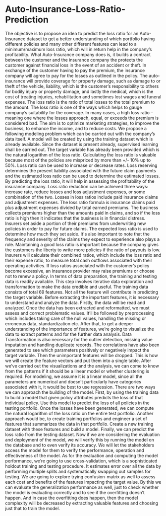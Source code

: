 # Auto-Insurance-Loss-Ratio-Prediction

The objective is to propose an idea to predict the loss ratio for an Auto-Insurance dataset to get a better understanding of which portfolio having different policies and many other different features can lead to a minimum/maximum loss ratio, which will in return help in the company’s profitability. What Auto-Insurance company does is, it builds a contract between the customer and the insurance company the protects the customer against financial loss in the event of an accident or theft. In exchange of the customer having to pay the premium, the insurance company will agree to pay for the losses as outlined in the policy. The auto-insurance will provide coverage for property damage, such as damage to or theft of the vehicle, liability, which is the customer’s responsibility to others for bodily injury or property damage, and lastly the medical, which is the cost of treating injuries, rehabilitation and sometimes lost wages and funeral expenses. The loss ratio is the ratio of total losses to the total premium to the amount. The loss ratio is one of the ways which helps to gauge company’s suitability for the coverage. In many cases, a high loss ratio – meaning one where the losses approach, equal, or exceeds the premium is considered bad. The aim is to optimize marketing strategies, to improve the business, to enhance the income, and to reduce costs. We propose a following modeling problem which can be carried out with the company’s data itself.
A model will be created by using the training dataset which is already available. Since the dataset is present already, supervised learning shall be carried out. The target variable has already been provided which is the natural logarithm of the loss ratio. Calculating the loss ratio is valuable because most of the policies are mispriced by more than +/- 10% up to 50%. Loss ratio can be used to increase or decrease rates. Loss reserving determines the present liability associated with the future claim payments and the estimated loss ratio can be used to determine the estimated losses. By predicting the loss ratio, it will help in assessing the profitability of the insurance company. Loss ratio reduction can be achieved three ways: increase rate, reduce losses and loss adjustment expenses, or some combination of the two. Losses in loss ratios include paid insurance claims and adjustment expenses. The loss ratio formula is insurance claims paid plus adjustment expenses divided by total earned premiums. The business collects premiums higher than the amounts paid in claims, and so if the loss ratio is high then it indicates that the business is in financial distress. Insurers set aside a portion of their premiums from underwriting new policies in order to pay for future claims. The expected loss ratio is used to determine how much they set aside. It's also important to note that the frequency and severity of the claims they expect to experience also plays a role. Maintaining a good loss ratio is important because the company gives the customers the liberty to write more policies if the ratio of payouts is low. Insurers will calculate their combined ratios, which include the loss ratio and their expense ratio, to measure total cash outflows associated with their operating activities. If loss ratios associated with the customer’s policy become excessive, an insurance provider may raise premiums or choose not to renew a policy.
In terms of data preparation, the training and testing data is readily available. This step involves iterative data exploration and transformation to make the data credible and useful. The training data consists of total 69 features. Not all the feature will contribute in predicting the target variable. Before extracting the important features, it is necessary to understand and analyze the data. Firstly, the data will be read and analyzed. Once the data has been extracted and reformatted, we must assess and correct problematic values. It’ll be followed by preprocessing which includes taking care of the null values, handling the missing or erroneous data, standardization etc. After that, to get a deeper understanding of the importance of features, we’re going to visualize the data to extract patterns and for the further data analysis. Data Transformation is also necessary for the outlier detection, missing value imputation and handling duplicate records. The correlations have also been generated to see which parameters positively or negatively impact the target variable. Then the unimportant features will be dropped. This is how we will create the feature vectors and put them into a single table.
After we’ve carried out the visualizations and the analysis, we can come to know from the patterns if it should be a linear model or whether clustering is required. For modeling, we assume it is a linear model, since all the parameters are numerical and doesn’t particularly have categories associated with it, it would be best to use regression. There are two ways we can approach the building of the model. First, by using the training data to build a model that given policy attributes predicts the loss of that individual policy. Use this model to predict the loss of all policies in the testing portfolio. Once the losses have been generated, we can compute the natural logarithm of the loss ratio on the entire test portfolio. Another approach would be, to create training portfolios and engineer a set of features that summarizes the data in that portfolio. Create a new training dataset with these features and build a model. Finally, we can predict the loss ratio from the testing dataset.
Now if we are considering the evaluation and deployment of the model, we will verify this by running the model on the database and to even verify its accuracy. We will let the stakeholders access the model for them to verify the performance, operation and effectiveness of the model. As for the evaluation and computing the model performance, we’re going to use cross-validation, which is a sophisticated holdout training and testing procedure. It estimates error over all the data by performing multiple splits and systematically swapping out samples for testing. We are going to explore trying confusion-matrix as well to assess each cost and benefits of the features impacting the target value. By this we can evaluate the generalization performance as well, just to check whether the model is evaluating correctly and to see if the overfitting doesn’t happen. And in case the overfitting does happen, then the model complexity will be decreased by extracting valuable features and choosing just that to train the model.
